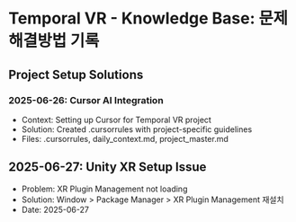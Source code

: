 
# Temporal VR - Knowledge Base: 문제해결방법 기록

## Project Setup Solutions

### 2025-06-26: Cursor AI Integration
- Context: Setting up Cursor for Temporal VR project
- Solution: Created .cursorrules with project-specific guidelines
- Files: .cursorrules, daily_context.md, project_master.md

## 2025-06-27: Unity XR Setup Issue
- Problem: XR Plugin Management not loading
- Solution: Window > Package Manager > XR Plugin Management 재설치
- Date: 2025-06-27